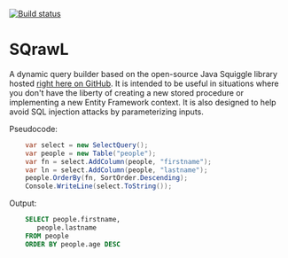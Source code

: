 [![Build status](https://ci.appveyor.com/api/projects/status/4fslqainn8rxnhjk?svg=true)](https://ci.appveyor.com/project/lorddev/sqrawl)

# SQrawL
A dynamic query builder based on the open-source Java Squiggle library hosted [right here on GitHub](https://github.com/gchauvet/squiggle-sql). It is intended to be useful in situations where you don't have the liberty of creating a new stored procedure or implementing a new Entity Framework context. It is also designed to help avoid SQL injection attacks by parameterizing inputs.

Pseudocode:

```csharp
    var select = new SelectQuery();
    var people = new Table("people");
    var fn = select.AddColumn(people, "firstname");
    var ln = select.AddColumn(people, "lastname");    
    people.OrderBy(fn, SortOrder.Descending);   
    Console.WriteLine(select.ToString());
````

Output:

```sql
    SELECT people.firstname,
       people.lastname
    FROM people
    ORDER BY people.age DESC
```

